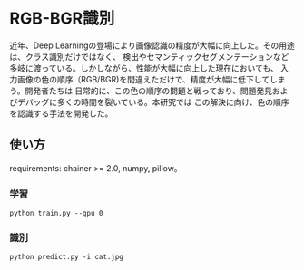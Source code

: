 # RGB-BGR識別

近年、Deep Learningの登場により画像認識の精度が大幅に向上した。その用途は、クラス識別だけではなく、
検出やセマンティックセグメンテーションなど多岐に渡っている。しかしながら、性能が大幅に向上した現在においても、
入力画像の色の順序（RGB/BGR)を間違えただけで、精度が大幅に低下してしまう。開発者たちは
日常的に、この色の順序の問題と戦っており、問題発見およびデバッグに多くの時間を裂いている。本研究では
この解決に向け、色の順序を認識する手法を開発した。

## 使い方

requirements: chainer >= 2.0, numpy, pillow。

### 学習

```
python train.py --gpu 0
```

### 識別

```
python predict.py -i cat.jpg
```
